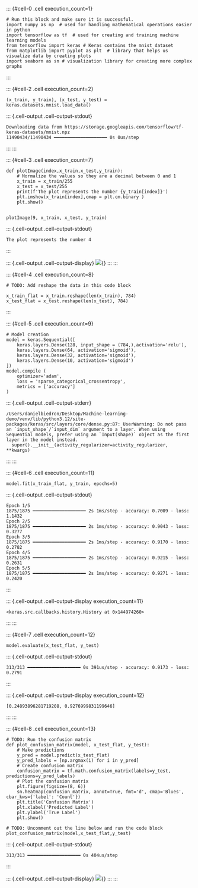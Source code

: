 ::: {#cell-0 .cell execution_count=1}
``` {.python .cell-code}
# Run this block and make sure it is successful.
import numpy as np  # used for handling mathematical operations easier in python
import tensorflow as tf  # used for creating and training machine learning models 
from tensorflow import keras # Keras contains the mnist dataset
from matplotlib import pyplot as plt  # library that helps us visualize data by creating plots 
import seaborn as sn # visualization library for creating more complex graphs
```
:::


<!-- WARNING: THIS FILE WAS AUTOGENERATED! DO NOT EDIT! -->

::: {#cell-2 .cell execution_count=2}
``` {.python .cell-code}
(x_train, y_train), (x_test, y_test) = keras.datasets.mnist.load_data()
```

::: {.cell-output .cell-output-stdout}
```
Downloading data from https://storage.googleapis.com/tensorflow/tf-keras-datasets/mnist.npz
11490434/11490434 ━━━━━━━━━━━━━━━━━━━━ 0s 0us/step
```
:::
:::


::: {#cell-3 .cell execution_count=7}
``` {.python .cell-code}
def plotImage(index,x_train,x_test,y_train):
    # Normalize the values so they are a decimal between 0 and 1
    x_train = x_train/255
    x_test = x_test/255
    print(f'The plot represents the number {y_train[index]}')
    plt.imshow(x_train[index],cmap = plt.cm.binary )
    plt.show()


plotImage(9, x_train, x_test, y_train)
```

::: {.cell-output .cell-output-stdout}
```
The plot represents the number 4
```
:::

::: {.cell-output .cell-output-display}
![](mnist_files/figure-html/cell-4-output-2.png){}
:::
:::


::: {#cell-4 .cell execution_count=8}
``` {.python .cell-code}
# TODO: Add reshape the data in this code block

x_train_flat = x_train.reshape(len(x_train), 784)
x_test_flat = x_test.reshape(len(x_test), 784)
```
:::


::: {#cell-5 .cell execution_count=9}
``` {.python .cell-code}
# Model creation
model = keras.Sequential([
    keras.layers.Dense(128, input_shape = (784,),activation='relu'), 
    keras.layers.Dense(64, activation='sigmoid'), 
    keras.layers.Dense(32, activation='sigmoid'), 
    keras.layers.Dense(10, activation='sigmoid')
])
model.compile (
    optimizer='adam',
    loss = 'sparse_categorical_crossentropy',
    metrics = ['accuracy']
)
```

::: {.cell-output .cell-output-stderr}
```
/Users/danielbiedron/Desktop/Machine-learning-demo/venv/lib/python3.12/site-packages/keras/src/layers/core/dense.py:87: UserWarning: Do not pass an `input_shape`/`input_dim` argument to a layer. When using Sequential models, prefer using an `Input(shape)` object as the first layer in the model instead.
  super().__init__(activity_regularizer=activity_regularizer, **kwargs)
```
:::
:::


::: {#cell-6 .cell execution_count=11}
``` {.python .cell-code}
model.fit(x_train_flat, y_train, epochs=5)
```

::: {.cell-output .cell-output-stdout}
```
Epoch 1/5
1875/1875 ━━━━━━━━━━━━━━━━━━━━ 2s 1ms/step - accuracy: 0.7009 - loss: 1.1432
Epoch 2/5
1875/1875 ━━━━━━━━━━━━━━━━━━━━ 2s 1ms/step - accuracy: 0.9043 - loss: 0.3277
Epoch 3/5
1875/1875 ━━━━━━━━━━━━━━━━━━━━ 2s 1ms/step - accuracy: 0.9170 - loss: 0.2782
Epoch 4/5
1875/1875 ━━━━━━━━━━━━━━━━━━━━ 2s 1ms/step - accuracy: 0.9215 - loss: 0.2631
Epoch 5/5
1875/1875 ━━━━━━━━━━━━━━━━━━━━ 2s 1ms/step - accuracy: 0.9271 - loss: 0.2420
```
:::

::: {.cell-output .cell-output-display execution_count=11}
```
<keras.src.callbacks.history.History at 0x144974260>
```
:::
:::


::: {#cell-7 .cell execution_count=12}
``` {.python .cell-code}
model.evaluate(x_test_flat, y_test)
```

::: {.cell-output .cell-output-stdout}
```
313/313 ━━━━━━━━━━━━━━━━━━━━ 0s 391us/step - accuracy: 0.9173 - loss: 0.2791
```
:::

::: {.cell-output .cell-output-display execution_count=12}
```
[0.24893896281719208, 0.9276999831199646]
```
:::
:::


::: {#cell-8 .cell execution_count=13}
``` {.python .cell-code}
# TODO: Run the confusion matrix
def plot_confusion_matrix(model, x_test_flat, y_test):
    # Make predictions
    y_pred = model.predict(x_test_flat)
    y_pred_labels = [np.argmax(i) for i in y_pred]
    # Create confusion matrix
    confusion_matrix = tf.math.confusion_matrix(labels=y_test, predictions=y_pred_labels)
    # Plot the confusion matrix
    plt.figure(figsize=(8, 6))
    sn.heatmap(confusion_matrix, annot=True, fmt='d', cmap='Blues', cbar_kws={'label': 'Count'})
    plt.title('Confusion Matrix')
    plt.xlabel('Predicted Label')
    plt.ylabel('True Label')
    plt.show()

# TODO: Uncomment out the line below and run the code block
plot_confusion_matrix(model,x_test_flat,y_test)
```

::: {.cell-output .cell-output-stdout}
```
313/313 ━━━━━━━━━━━━━━━━━━━━ 0s 404us/step
```
:::

::: {.cell-output .cell-output-display}
![](mnist_files/figure-html/cell-9-output-2.png){}
:::
:::




